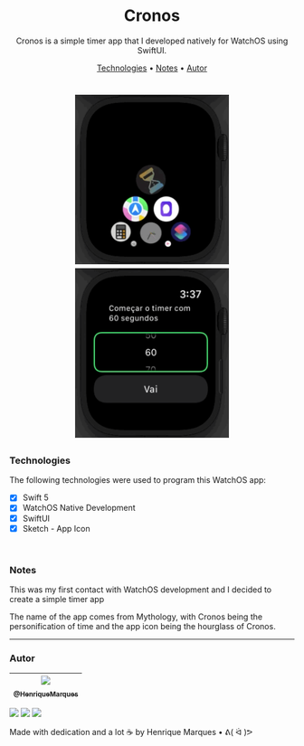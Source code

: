 <h1 align="center">
  Cronos
</h1>   

<p align="center"> Cronos is a simple timer app that I developed natively for WatchOS using SwiftUI.
  
<p align="center">
 <a href="#Technologies">Technologies</a> •
  <a href="#Notes">Notes</a> •
  <a href="#autor">Autor</a> 
</p>

<h1 align="center">
  <img alt="gif" src="./Github Images/Open.gif" height="300" />
  <img alt="gif" src="./Github Images/watch.gif" height="300" />
    
 

</h1>

### Technologies

The following technologies were used to program this WatchOS app:

* [x] Swift 5
* [x] WatchOS Native Development
* [x] SwiftUI
* [x] Sketch - App Icon
   
<br>

### Notes

This was my first contact with WatchOS development and I decided to create a simple timer app
   
The name of the app comes from Mythology, with Cronos being the personification of time and the app icon being the hourglass of Cronos. 

---

### Autor 

| [<img src="https://avatars.githubusercontent.com/u/86681672?s=96&v=4" width=115><br><sub>@HenriqueMarques</sub>](https://github.com/RickyMarq) |
| :---: |

<a href = "mailto:henriquefmcosta75@gmail.com"><img src="https://img.shields.io/badge/-Gmail-%23333?style=for-the-badge&logo=gmail&logoColor=white" target="_blank"></a>
<a href="https://www.instagram.com/henrique_marques76/" target="_blank"><img src="https://img.shields.io/badge/-Instagram-%23E4405F?style=for-the-badge&logo=instagram&logoColor=white" target="_blank"></a> 
 <a href="https://www.linkedin.com/in/henrique-marques-5553581b5/" target="_blank"><img src="https://img.shields.io/badge/-LinkedIn-%230077B5?style=for-the-badge&logo=linkedin&logoColor=white" target="_blank"></a> 
 
Made with dedication and a lot ☕️ by Henrique Marques • ᕕ( ᐛ )ᕗ
